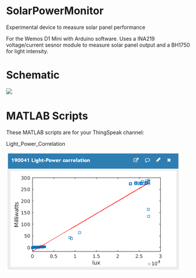 # SolarPowerMonitor
Experimental device to measure solar panel performance

For the Wemos D1 Mini with Arduino software.
Uses a INA219 voltage/current sesnor module to measure solar panel output and a BH1750 for light intensity.

# Schematic
![](images/INA219_schematic.jpg)

# MATLAB Scripts
These MATLAB scripts are for your ThingSpeak channel:

Light_Power_Correlation

![](images/light_power_correlation.png)
